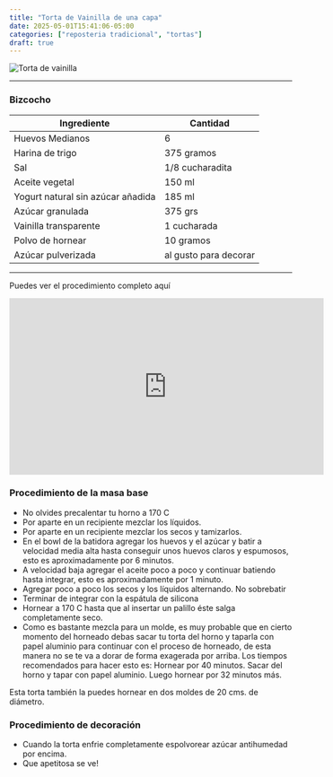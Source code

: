 ```yaml
---
title: "Torta de Vainilla de una capa"
date: 2025-05-01T15:41:06-05:00
categories: ["reposteria tradicional", "tortas"]
draft: true
---
```

![Torta de vainilla](../../images/torta_vainilla_grande.jpg)

---
### Bizcocho

| Ingrediente | Cantidad |
| ----------- | ----------- |
| Huevos Medianos | 6 |
| Harina de trigo | 375 gramos |
| Sal | 1/8 cucharadita |
| Aceite vegetal | 150 ml |
| Yogurt natural sin azúcar añadida | 185 ml |
| Azúcar granulada | 375 grs |
| Vainilla transparente | 1 cucharada |
| Polvo de hornear | 10 gramos |
| Azúcar pulverizada | al gusto para decorar |

___

Puedes ver el procedimiento completo aquí
<iframe width="560" height="315" src="https://www.youtube.com/embed/loq-iCwa2lQ" title="YouTube video player" frameborder="0" allow="accelerometer; autoplay; clipboard-write; encrypted-media; gyroscope; picture-in-picture" allowfullscreen></iframe>

### Procedimiento de la masa base
- No olvides precalentar tu horno a 170 C
- Por aparte en un recipiente mezclar los líquidos.
- Por aparte en un recipiente mezclar los secos y tamizarlos. 
- En el bowl de la batidora agregar los huevos y el azúcar y batir a velocidad media alta hasta conseguir unos huevos claros y espumosos, esto es aproximadamente por 6 minutos. 
- A velocidad baja agregar el aceite poco a poco y continuar batiendo hasta integrar, esto es aproximadamente por 1 minuto.
- Agregar poco a poco los secos y los líquidos alternando. No sobrebatir
- Terminar de integrar con la espátula de silicona
- Hornear a 170 C hasta que al insertar un palillo éste salga completamente seco.
- Como es bastante mezcla para un molde, es muy probable que en cierto momento del horneado debas sacar tu torta del horno y taparla con papel aluminio para continuar con el proceso de horneado, de esta manera no se te va a dorar de forma exagerada por arriba. Los tiempos recomendados para hacer esto es: Hornear por 40 minutos. Sacar del horno y tapar con papel aluminio. Luego hornear por 32 minutos más.


Esta torta también la puedes hornear en dos moldes de 20 cms. de diámetro.


### Procedimiento de decoración
- Cuando la torta enfrie completamente espolvorear azúcar antihumedad por encima.
- Que apetitosa se ve!

